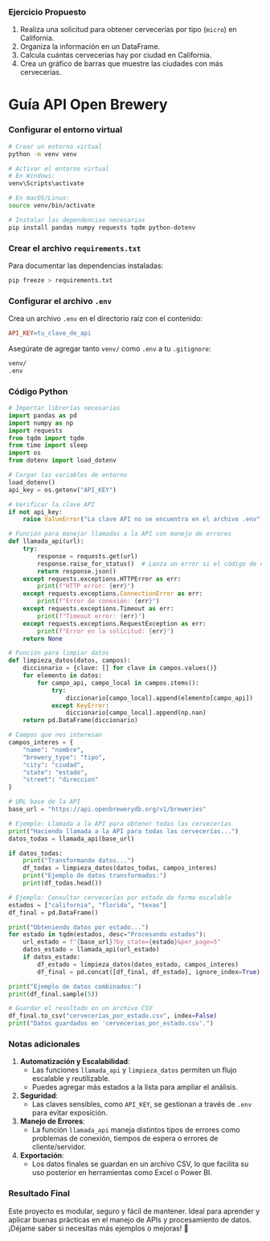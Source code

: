 
### **Ejercicio Propuesto**

1. Realiza una solicitud para obtener cervecerías por tipo (`micro`) en California.
2. Organiza la información en un DataFrame.
3. Calcula cuántas cervecerías hay por ciudad en California.
4. Crea un gráfico de barras que muestre las ciudades con más cervecerías.

# Guía API Open Brewery

### **Configurar el entorno virtual**

```bash
# Crear un entorno virtual
python -m venv venv

# Activar el entorno virtual
# En Windows:
venv\Scripts\activate

# En macOS/Linux:
source venv/bin/activate

# Instalar las dependencias necesarias
pip install pandas numpy requests tqdm python-dotenv
```

### **Crear el archivo `requirements.txt`**

Para documentar las dependencias instaladas:

```bash
pip freeze > requirements.txt
```

### **Configurar el archivo `.env`**

Crea un archivo `.env` en el directorio raíz con el contenido:

```makefile
API_KEY=tu_clave_de_api
```

Asegúrate de agregar tanto `venv/` como `.env` a tu `.gitignore`:

```bash
venv/
.env
```

### **Código Python**

```python
# Importar librerías necesarias
import pandas as pd
import numpy as np
import requests
from tqdm import tqdm
from time import sleep
import os
from dotenv import load_dotenv

# Cargar las variables de entorno
load_dotenv()
api_key = os.getenv("API_KEY")

# Verificar la clave API
if not api_key:
    raise ValueError("La clave API no se encuentra en el archivo .env")

# Función para manejar llamadas a la API con manejo de errores
def llamada_api(url):
    try:
        response = requests.get(url)
        response.raise_for_status()  # Lanza un error si el código de estado no es 200
        return response.json()
    except requests.exceptions.HTTPError as err:
        print(f"HTTP error: {err}")
    except requests.exceptions.ConnectionError as err:
        print(f"Error de conexión: {err}")
    except requests.exceptions.Timeout as err:
        print(f"Timeout error: {err}")
    except requests.exceptions.RequestException as err:
        print(f"Error en la solicitud: {err}")
    return None

# Función para limpiar datos
def limpieza_datos(datos, campos):
    diccionario = {clave: [] for clave in campos.values()}
    for elemento in datos:
        for campo_api, campo_local in campos.items():
            try:
                diccionario[campo_local].append(elemento[campo_api])
            except KeyError:
                diccionario[campo_local].append(np.nan)
    return pd.DataFrame(diccionario)

# Campos que nos interesan
campos_interes = {
    "name": "nombre",
    "brewery_type": "tipo",
    "city": "ciudad",
    "state": "estado",
    "street": "direccion"
}

# URL base de la API
base_url = "https://api.openbrewerydb.org/v1/breweries"

# Ejemplo: Llamada a la API para obtener todas las cervecerías
print("Haciendo llamada a la API para todas las cervecerías...")
datos_todas = llamada_api(base_url)

if datos_todas:
    print("Transformando datos...")
    df_todas = limpieza_datos(datos_todas, campos_interes)
    print("Ejemplo de datos transformados:")
    print(df_todas.head())

# Ejemplo: Consultar cervecerías por estado de forma escalable
estados = ["california", "florida", "texas"]
df_final = pd.DataFrame()

print("Obteniendo datos por estado...")
for estado in tqdm(estados, desc="Procesando estados"):
    url_estado = f"{base_url}?by_state={estado}&per_page=5"
    datos_estado = llamada_api(url_estado)
    if datos_estado:
        df_estado = limpieza_datos(datos_estado, campos_interes)
        df_final = pd.concat([df_final, df_estado], ignore_index=True)

print("Ejemplo de datos combinados:")
print(df_final.sample(5))

# Guardar el resultado en un archivo CSV
df_final.to_csv("cervecerias_por_estado.csv", index=False)
print("Datos guardados en 'cervecerias_por_estado.csv'.")
```

### **Notas adicionales**

1. **Automatización y Escalabilidad**:
    - Las funciones `llamada_api` y `limpieza_datos` permiten un flujo escalable y reutilizable.
    - Puedes agregar más estados a la lista para ampliar el análisis.
2. **Seguridad**:
    - Las claves sensibles, como `API_KEY`, se gestionan a través de `.env` para evitar exposición.
3. **Manejo de Errores**:
    - La función `llamada_api` maneja distintos tipos de errores como problemas de conexión, tiempos de espera o errores de cliente/servidor.
4. **Exportación**:
    - Los datos finales se guardan en un archivo CSV, lo que facilita su uso posterior en herramientas como Excel o Power BI.

### Resultado Final

Este proyecto es modular, seguro y fácil de mantener. Ideal para aprender y aplicar buenas prácticas en el manejo de APIs y procesamiento de datos. ¡Déjame saber si necesitas más ejemplos o mejoras! 🚀